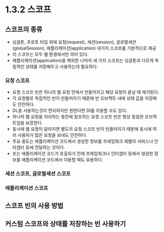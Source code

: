# 1.3.2 스코프
## 스코프의 종류
- 싱글톤, 프로토 타입 외에 요청(request), 세션(session), 글로벌세션(globalSession), 애플리케이션(application) 네가지 스코프를 기본적으로 제공
- 이 스코프는 모두 웹 환경에서만 의미 있다.
- 애플리케이션(application)을 제외한 나머지 세 가지 스코프는 싱글톤과 다르게 독립적인 상태를 저장해두고 사용하는데 필요하다.
### 요청 스코프
- 요청 스코프 빈은 하나의 웹 요청 안에서 만들어지고 해당 요청이 끝날 때 제거된다.
- 각 요청별로 독립적인 빈이 만들어지기 때문에 빈 오브젝트 내에 상태 값을 저장해도 안전하다.
- DL을 사용하는것이 편리하지만 원한다면 DI를 이용할 수도 있다.
- 하나의 웹 요청을 처리하는 동안에 참조하는 요청 스코프 빈은 항상 동일한 오브젝트임을 보장한다.
- 동시에 웹 요청이 달라지면 별도의 요청 스코프 빈이 만들어지기 때문에 동시에 여러 사용자가 많은 요청을 보내도 안전하다.
- 주요 용도는 애플리케이션 코드에서 생성한 정보를 프레임워크 레벨의 서비스나 인터셉터 등에 전달하는 것이다.
- 또는 애플리케이션 코드가 호출되기 전에 프레임워크나 인터셉터 등에서 생성한 정보를 애플리케이션 코드에서 이용할 때도 유용하다.
### 세션 스코프, 글로벌세션 스코프
### 애플리케이션 스코프

## 스코프 빈의 사용 방법

## 커스텀 스코프와 상태를 저장하는 빈 사용하기